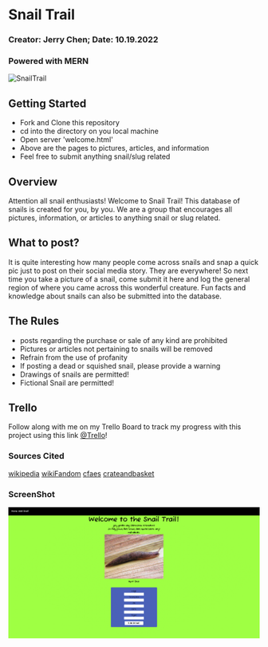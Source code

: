 # Snail Trail

### Creator: Jerry Chen; Date: 10.19.2022

### Powered with MERN

![SnailTrail](http://www.earthlymission.com/wp-content/uploads/2015/07/amazing-snail-photography-vyacheslav-mishchenko_1.jpg)

## Getting Started

- Fork and Clone this repository
- cd into the directory on you local machine
- Open server 'welcome.html'
- Above are the pages to pictures, articles, and information
- Feel free to submit anything snail/slug related

## Overview

Attention all snail enthusiasts! Welcome to Snail Trail! This database of snails is created for you, by you. We are a group that encourages all pictures, information, or articles to anything snail or slug related.

## What to post?

It is quite interesting how many people come across snails and snap a quick pic just to post on their social media story. They are everywhere! So next time you take a picture of a snail, come submit it here and log the general region of where you came across this wonderful creature. Fun facts and knowledge about snails can also be submitted into the database.

## The Rules

- posts regarding the purchase or sale of any kind are prohibited
- Pictures or articles not pertaining to snails will be removed
- Refrain from the use of profanity
- If posting a dead or squished snail, please provide a warning
- Drawings of snails are permitted!
- Fictional Snail are permitted!

## Trello

Follow along with me on my Trello Board to track my progress with this project using this link [@Trello](https://trello.com/b/DPnZRE4E/daily-task-management-template-trello)!

### Sources Cited

[wikipedia](https://en.wikipedia.org/wiki/Deroceras_reticulatum)
[wikiFandom](https://atf.fandom.com/wiki/Snail)
[cfaes](https://cfaes.osu.edu/news/articles/entomologist-offers-guidance-controlling-slugs-in-no-till-soybean-corn-fields)
[crateandbasket](https://crateandbasket.com/types-of-snails/)

### ScreenShot

![screenshot](/screenshot/Screen%20Shot%202022-10-28%20at%2011.36.19%20AM.png)
